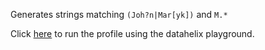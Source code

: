 Generates strings matching `(Joh?n|Mar[yk])` and `M.*`

Click [here](https://finos.github.io/datahelix/playground/#ewogICAgImZpZWxkcyI6IFsKICAgIHsKICAgICAgIm5hbWUiOiAiZmlyc3RfbmFtZSIsCiAgICAgICJ0eXBlIjogInN0cmluZyIsCiAgICAgICJudWxsYWJsZSI6IGZhbHNlCiAgICB9CiAgXSwKICAiY29uc3RyYWludHMiOiBbCiAgICB7CiAgICAgICJmaWVsZCI6ICJmaXJzdF9uYW1lIiwKICAgICAgIm1hdGNoaW5nUmVnZXgiOiAiKEpvaD9ufE1hclt5a10pIgogICAgfSwKICAgIHsKICAgICAgImZpZWxkIjogImZpcnN0X25hbWUiLAogICAgICAibWF0Y2hpbmdSZWdleCI6ICJNLioiCiAgICB9CiAgXQp9) to run the profile using the datahelix playground.
